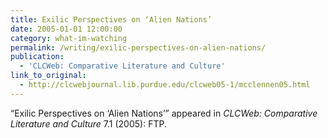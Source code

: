 ```yaml
---
title: Exilic Perspectives on ‘Alien Nations’
date: 2005-01-01 12:00:00
category: what-im-watching
permalink: /writing/exilic-perspectives-on-alien-nations/
publication:
  - 'CLCWeb: Comparative Literature and Culture'
link_to_original:
  - http://clcwebjournal.lib.purdue.edu/clcweb05-1/mcclennen05.html
---
```

“Exilic Perspectives on ‘Alien Nations’” appeared in <em>CLCWeb: Comparative Literature and Culture</em> 7.1 (2005): FTP.
